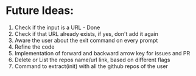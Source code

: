 # Future Ideas: 

1. Check if the input is a URL - Done
2. Check if that URL already exists, if yes, don't add it again
3. Aware the user about the exit command on every prompt
4. Refine the code
5. Implementation of forward and backward arrow key for issues and PR
6. Delete or List the repos name/url link, based on different flags
7. Command to extract(init) with all the github repos of the user